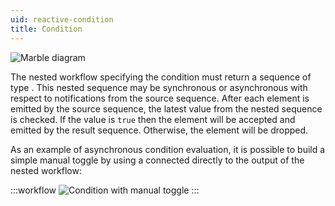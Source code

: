 ```yaml
---
uid: reactive-condition
title: Condition
---
```


![Marble diagram](~/images/reactive-condition.svg)

The nested workflow specifying the condition must return a sequence of type <xref href="System.Boolean"/>. This nested sequence may be synchronous or asynchronous with respect to notifications from the source sequence. After each element is emitted by the source sequence, the latest value from the nested sequence is checked. If the value is `true` then the element will be accepted and emitted by the result sequence. Otherwise, the element will be dropped.

As an example of asynchronous condition evaluation, it is possible to build a simple manual toggle by using a <xref href="Bonsai.Expressions.BooleanProperty"/> connected directly to the output of the nested workflow:

:::workflow
![Condition with manual toggle](~/workflows/reactive-condition-example.bonsai)
:::
